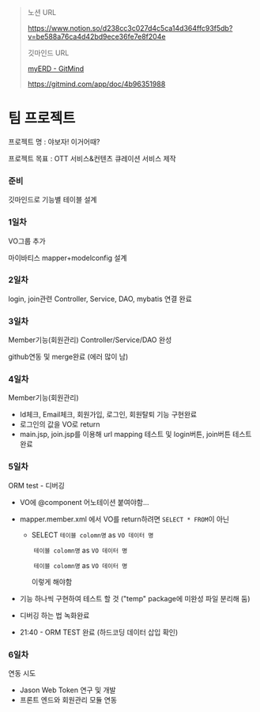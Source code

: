 > 노션 URL
>
> https://www.notion.so/d238cc3c027d4c5ca14d364ffc93f5db?v=be588a76ca4d42bd9ece36fe7e8f204e
>
> 깃마인드 URL
>
> [myERD - GitMind](https://gitmind.com/app/doc/cd54b906b7bc3eb8ac92b587123c64fc)
>
> https://gitmind.com/app/doc/4b96351988



# 팀 프로젝트

프로젝트 명 : 야보자! 이거어때?

프로젝트 목표 : OTT 서비스&컨텐츠 큐레이션 서비스 제작



### 준비

깃마인드로 기능별 테이블 설계



### 1일차

VO그룹 추가

마이바티스 mapper+modelconfig 설계



### 2일차

login, join관련 Controller, Service, DAO, mybatis 연결 완료



### 3일차

Member기능(회원관리) Controller/Service/DAO 완성

github연동 및 merge완료 (에러 많이 남)



### 4일차

Member기능(회원관리) 

- Id체크, Email체크, 회원가입, 로그인, 회원탈퇴 기능 구현완료
- 로그인의 값을 VO로 return
- main.jsp, join.jsp를 이용해 url mapping 테스트 및 login버튼, join버튼 테스트 완료



### 5일차

ORM test - 디버깅

- VO에 @component 어노테이션 붙여야함...

- mapper.member.xml 에서 VO를 return하려면 `SELECT * FROM`이 아닌

  - SELECT `테이블 colomn명` as `VO 데이터 명`

    ​			 `테이블 colomn명` as `VO 데이터 명`

    ​			 `테이블 colomn명` as `VO 데이터 명`

    이렇게 해야함

  

- 기능 하나씩 구현하여 테스트 할 것 ("temp" package에 미완성 파일 분리해 둠)

- 디버깅 하는 법 녹화완료

- 21:40 - ORM TEST 완료 (하드코딩 데이터 삽입 확인)



### 6일차

연동 시도

- Jason Web Token 연구 및 개발
- 프론트 엔드와 회원관리 모듈 연동